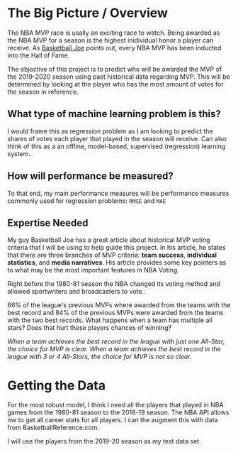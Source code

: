 # The Big Picture / Overview

The NBA MVP race is usally an exciting race to watch. Being awarded as the NBA MVP for a season is the highest inidividual honor a player can receive. As [Basketball Joe](https://basketballjoe.com/articles/mvp-criteria) points out, every NBA MVP has been inducted into the Hall of Fame. 

The objective of this project is to predict who will be awarded the MVP of the 2019-2020 season using past historical data regarding MVP. This will be determined by looking at the player who has the most amount of votes for the season in reference.

## What type of machine learning problem is this?
I would frame this as regression problem as I am looking to predict the shares of votes each player that played in the season will receive. Can also think of this as a an offline, model-based, supervised (regression) learning system.

## How will performance be measured?
To that end, my main performance measures will be performance measures commonly used for regression problems: `RMSE` and `MAE`

## Expertise Needed
My guy Basketball Joe has a great article about historical MVP voting criteria that I will be using to help guide this project. In his article, he states that there are three branches of MVP criteria: **team success**, **individual statistics**, and **media narratives**. His article provides some key pointers as to what may be the most important features in NBA Voting.

Right before the 1980-81 season the NBA changed its voting method and allowed sportwriters and broadcasters to vote.. 

66% of the league's previous MVPs where awarded from the teams with the best record and 84% of the previous MVPs were awarded from the teams with the two best records. What happens when a team has multiple all stars? Does that hurt these players chances of winning?

*When a team achieves the best record in the league with just one All-Star, the choice for MVP is clear. When a team achieves the best record in the league with 3 or 4 All-Stars, the choice for MVP is not so clear.*

# Getting the Data
For the most robust model, I think I need all the players that played in NBA games from the 1980-81 season to the 2018-19 season. The NBA API allows me to get all career stats for all players. I can the augment this with data from BasketballReference.com.

I will use the players from the 2019-20 season as my test data set.